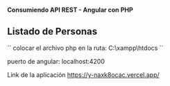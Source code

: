 #### Consumiendo  API REST  - Angular con PHP 

## Listado de Personas ######

´´ colocar el archivo php en  la ruta: C:\xampp\htdocs ´´

puerto de angular: localhost:4200


Link de la aplicación
https://y-naxk8ocac.vercel.app/

